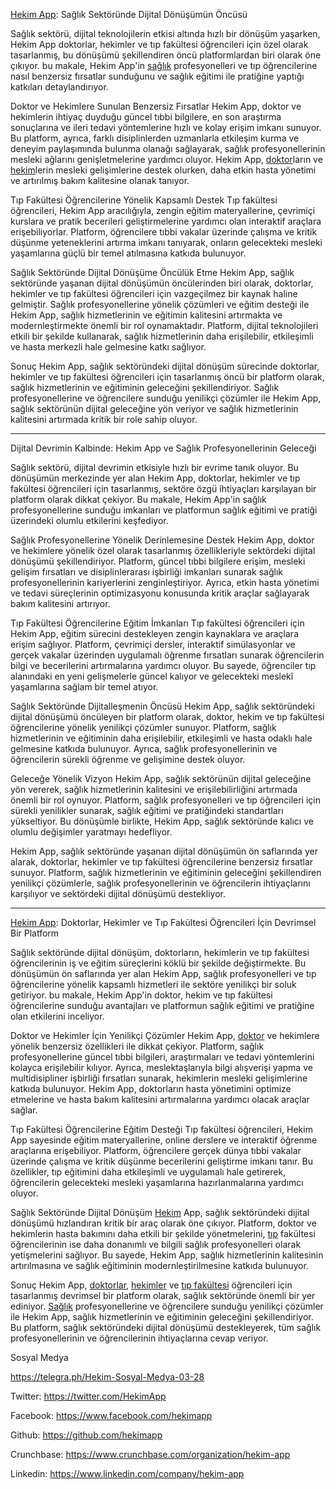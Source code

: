 
[Hekim App](https://hekim.app/): Sağlık Sektöründe Dijital Dönüşümün Öncüsü

Sağlık sektörü, dijital teknolojilerin etkisi altında hızlı bir dönüşüm yaşarken, Hekim App doktorlar, hekimler ve tıp fakültesi öğrencileri için özel olarak tasarlanmış, bu dönüşümü şekillendiren öncü platformlardan biri olarak öne çıkıyor. bu makale, Hekim App'in [sağlık](https://hekim.app/) profesyonelleri ve tıp öğrencilerine nasıl benzersiz fırsatlar sunduğunu ve sağlık eğitimi ile pratiğine yaptığı katkıları detaylandırıyor.

Doktor ve Hekimlere Sunulan Benzersiz Fırsatlar
Hekim App, doktor ve hekimlerin ihtiyaç duyduğu güncel tıbbi bilgilere, en son araştırma sonuçlarına ve ileri tedavi yöntemlerine hızlı ve kolay erişim imkanı sunuyor. Bu platform, ayrıca, farklı disiplinlerden uzmanlarla etkileşim kurma ve deneyim paylaşımında bulunma olanağı sağlayarak, sağlık profesyonellerinin mesleki ağlarını genişletmelerine yardımcı oluyor. Hekim App, [doktor](https://hekim.app/)ların ve [hekim](https://hekim.app/)lerin mesleki gelişimlerine destek olurken, daha etkin hasta yönetimi ve artırılmış bakım kalitesine olanak tanıyor.

Tıp Fakültesi Öğrencilerine Yönelik Kapsamlı Destek
Tıp fakültesi öğrencileri, Hekim App aracılığıyla, zengin eğitim materyallerine, çevrimiçi kurslara ve pratik becerileri geliştirmelerine yardımcı olan interaktif araçlara erişebiliyorlar. Platform, öğrencilere tıbbi vakalar üzerinde çalışma ve kritik düşünme yeteneklerini artırma imkanı tanıyarak, onların gelecekteki mesleki yaşamlarına güçlü bir temel atılmasına katkıda bulunuyor.

Sağlık Sektöründe Dijital Dönüşüme Öncülük Etme
Hekim App, sağlık sektöründe yaşanan dijital dönüşümün öncülerinden biri olarak, doktorlar, hekimler ve tıp fakültesi öğrencileri için vazgeçilmez bir kaynak haline gelmiştir. Sağlık profesyonellerine yönelik çözümleri ve eğitim desteği ile Hekim App, sağlık hizmetlerinin ve eğitimin kalitesini artırmakta ve modernleştirmekte önemli bir rol oynamaktadır. Platform, dijital teknolojileri etkili bir şekilde kullanarak, sağlık hizmetlerinin daha erişilebilir, etkileşimli ve hasta merkezli hale gelmesine katkı sağlıyor.

Sonuç
Hekim App, sağlık sektöründeki dijital dönüşüm sürecinde doktorlar, hekimler ve tıp fakültesi öğrencileri için tasarlanmış öncü bir platform olarak, sağlık hizmetlerinin ve eğitiminin geleceğini şekillendiriyor. Sağlık profesyonellerine ve öğrencilere sunduğu yenilikçi çözümler ile Hekim App, sağlık sektörünün dijital geleceğine yön veriyor ve sağlık hizmetlerinin kalitesini artırmada kritik bir role sahip oluyor.


------------------------


Dijital Devrimin Kalbinde: Hekim App ve Sağlık Profesyonellerinin Geleceği

Sağlık sektörü, dijital devrimin etkisiyle hızlı bir evrime tanık oluyor. Bu dönüşümün merkezinde yer alan Hekim App, doktorlar, hekimler ve tıp fakültesi öğrencileri için tasarlanmış, sektöre özgü ihtiyaçları karşılayan bir platform olarak dikkat çekiyor. Bu  makale, Hekim App'in sağlık profesyonellerine sunduğu imkanları ve platformun sağlık eğitimi ve pratiği üzerindeki olumlu etkilerini keşfediyor.

Sağlık Profesyonellerine Yönelik Derinlemesine Destek
Hekim App, doktor ve hekimlere yönelik özel olarak tasarlanmış özellikleriyle sektördeki dijital dönüşümü şekillendiriyor. Platform, güncel tıbbi bilgilere erişim, mesleki gelişim fırsatları ve disiplinlerarası işbirliği imkanları sunarak sağlık profesyonellerinin kariyerlerini zenginleştiriyor. Ayrıca, etkin hasta yönetimi ve tedavi süreçlerinin optimizasyonu konusunda kritik araçlar sağlayarak bakım kalitesini artırıyor.

Tıp Fakültesi Öğrencilerine Eğitim İmkanları
Tıp fakültesi öğrencileri için Hekim App, eğitim sürecini destekleyen zengin kaynaklara ve araçlara erişim sağlıyor. Platform, çevrimiçi dersler, interaktif simülasyonlar ve gerçek vakalar üzerinden uygulamalı öğrenme fırsatları sunarak öğrencilerin bilgi ve becerilerini artırmalarına yardımcı oluyor. Bu sayede, öğrenciler tıp alanındaki en yeni gelişmelerle güncel kalıyor ve gelecekteki meslekî yaşamlarına sağlam bir temel atıyor.

Sağlık Sektöründe Dijitalleşmenin Öncüsü
Hekim App, sağlık sektöründeki dijital dönüşümü öncüleyen bir platform olarak, doktor, hekim ve tıp fakültesi öğrencilerine yönelik yenilikçi çözümler sunuyor. Platform, sağlık hizmetlerinin ve eğitiminin daha erişilebilir, etkileşimli ve hasta odaklı hale gelmesine katkıda bulunuyor. Ayrıca, sağlık profesyonellerinin ve öğrencilerin sürekli öğrenme ve gelişimine destek oluyor.

Geleceğe Yönelik Vizyon
Hekim App, sağlık sektörünün dijital geleceğine yön vererek, sağlık hizmetlerinin kalitesini ve erişilebilirliğini artırmada önemli bir rol oynuyor. Platform, sağlık profesyonelleri ve tıp öğrencileri için sürekli yenilikler sunarak, sağlık eğitimi ve pratiğindeki standartları yükseltiyor. Bu dönüşümle birlikte, Hekim App, sağlık sektöründe kalıcı ve olumlu değişimler yaratmayı hedefliyor.

Hekim App, sağlık sektöründe yaşanan dijital dönüşümün ön saflarında yer alarak, doktorlar, hekimler ve tıp fakültesi öğrencilerine benzersiz fırsatlar sunuyor. Platform, sağlık hizmetlerinin ve eğitiminin geleceğini şekillendiren yenilikçi çözümlerle, sağlık profesyonellerinin ve öğrencilerin ihtiyaçlarını karşılıyor ve sektördeki dijital dönüşümü destekliyor.


------------------------


[Hekim App](https://hekim.app/): Doktorlar, Hekimler ve Tıp Fakültesi Öğrencileri İçin Devrimsel Bir Platform

Sağlık sektöründe dijital dönüşüm, doktorların, hekimlerin ve tıp fakültesi öğrencilerinin iş ve eğitim süreçlerini köklü bir şekilde değiştirmekte. Bu dönüşümün ön saflarında yer alan Hekim App, sağlık profesyonelleri ve tıp öğrencilerine yönelik kapsamlı hizmetleri ile sektöre yenilikçi bir soluk getiriyor. bu makale, Hekim App'in doktor, hekim ve tıp fakültesi öğrencilerine sunduğu avantajları ve platformun sağlık eğitimi ve pratiğine olan etkilerini inceliyor.

Doktor ve Hekimler İçin Yenilikçi Çözümler
Hekim App, [doktor](https://hekim.app/) ve hekimlere yönelik benzersiz özellikleri ile dikkat çekiyor. Platform, sağlık profesyonellerine güncel tıbbi bilgileri, araştırmaları ve tedavi yöntemlerini kolayca erişilebilir kılıyor. Ayrıca, meslektaşlarıyla bilgi alışverişi yapma ve multidisipliner işbirliği fırsatları sunarak, hekimlerin mesleki gelişimlerine katkıda bulunuyor. Hekim App, doktorların hasta yönetimini optimize etmelerine ve hasta bakım kalitesini artırmalarına yardımcı olacak araçlar sağlar.

Tıp Fakültesi Öğrencilerine Eğitim Desteği
Tıp fakültesi öğrencileri, Hekim App sayesinde eğitim materyallerine, online derslere ve interaktif öğrenme araçlarına erişebiliyor. Platform, öğrencilere gerçek dünya tıbbi vakalar üzerinde çalışma ve kritik düşünme becerilerini geliştirme imkanı tanır. Bu özellikler, tıp eğitimini daha etkileşimli ve uygulamalı hale getirerek, öğrencilerin gelecekteki mesleki yaşamlarına hazırlanmalarına yardımcı oluyor.

Sağlık Sektöründe Dijital Dönüşüm
[Hekim](https://hekim.app/) App, sağlık sektöründeki dijital dönüşümü hızlandıran kritik bir araç olarak öne çıkıyor. Platform, doktor ve hekimlerin hasta bakımını daha etkili bir şekilde yönetmelerini, [tıp](https://hekim.app/) fakültesi öğrencilerinin ise daha donanımlı ve bilgili sağlık profesyonelleri olarak yetişmelerini sağlıyor. Bu sayede, Hekim App, sağlık hizmetlerinin kalitesinin artırılmasına ve sağlık eğitiminin modernleştirilmesine katkıda bulunuyor.

Sonuç
Hekim App, [doktorlar](https://hekim.app/), [hekimler](https://hekim.app/) ve [tıp fakültesi](https://hekim.app/) öğrencileri için tasarlanmış devrimsel bir platform olarak, sağlık sektöründe önemli bir yer ediniyor. [Sağlık](https://hekim.app/) profesyonellerine ve öğrencilere sunduğu yenilikçi çözümler ile Hekim App, sağlık hizmetlerinin ve eğitiminin geleceğini şekillendiriyor. Bu platform, sağlık sektöründeki dijital dönüşümü destekleyerek, tüm sağlık profesyonellerinin ve öğrencilerinin ihtiyaçlarına cevap veriyor.




Sosyal Medya

https://telegra.ph/Hekim-Sosyal-Medya-03-28

Twitter: https://twitter.com/HekimApp

Facebook: https://www.facebook.com/hekimapp

Github: https://github.com/hekimapp

Crunchbase: https://www.crunchbase.com/organization/hekim-app

Linkedin: https://www.linkedin.com/company/hekim-app
